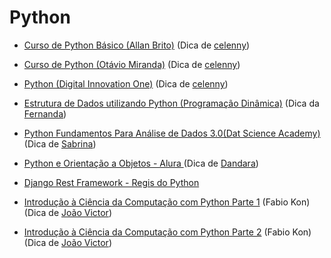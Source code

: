 # Python

- [Curso de Python Básico (Allan Brito)](https://eadallanbrito.com/curso/python-basico/) (Dica de [celenny](https://github.com/celenny))

- [Curso de Python (Otávio Miranda)](https://www.youtube.com/playlist?list=PLbIBj8vQhvm0ayQsrhEf-7-8JAj-MwmPr) (Dica de [celenny](https://github.com/celenny))

- [Python (Digital Innovation One)](https://web.dio.me/browse?editorial=a357ccd1-fd65-4285-a2ce-867dba984cfa&page=1) (Dica de [celenny](https://github.com/celenny))

- [Estrutura de Dados utilizando Python (Programação Dinâmica)](https://www.youtube.com/playlist?list=PL5TJqBvpXQv5Bb71AE5Cd_kB5rNsfU4Cp) (Dica da [Fernanda](https://github.com/Fernanda-Dantas))

- [Python Fundamentos Para Análise de Dados 3.0(Dat Science Academy)](https://www.datascienceacademy.com.br/course/python-fundamentos) (Dica de [Sabrina](https://github.com/sanaderer))

- [Python e Orientação a Objetos - Alura ](https://www.alura.com.br/apostila-python-orientacao-a-objetos) (Dica de [Dandara](https://github.com/dandaramcsousa))

- [Django Rest Framework - Regis do Python ](https://www.youtube.com/watch?v=UOW0CaFayFo&list=PLsGCdfxkV9uqTkbg5AXyqA1McFQayUr2j)

- [Introdução à Ciência da Computação com Python Parte 1](https://pt.coursera.org/learn/ciencia-computacao-python-conceitos) (Fabio Kon) (Dica de [João Victor](https://github.com/jvvoliveira))

- [Introdução à Ciência da Computação com Python Parte 2](https://pt.coursera.org/learn/ciencia-computacao-python-conceitos-2) (Fabio Kon) (Dica de [João Victor](https://github.com/jvvoliveira))